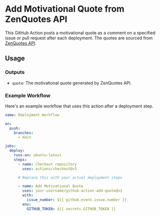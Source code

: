 # Add Motivational Quote from ZenQuotes API

This GitHub Action posts a motivational quote as a comment on a specified issue or pull request after each deployment. The quotes are sourced from [ZenQuotes API](https://zenquotes.io/).

## Usage

### Outputs

- `quote`: The motivational quote generated by ZenQuotes API.

### Example Workflow

Here's an example workflow that uses this action after a deployment step.

```yaml
name: Deployment Workflow

on:
  push:
    branches:
      - main

jobs:
  deploy:
    runs-on: ubuntu-latest
    steps:
      - name: Checkout repository
        uses: actions/checkout@v3

      # Replace this with your actual deployment steps

      - name: Add Motivational Quote
        uses: your-username/github-action-add-quote@v1
        with:
          issue_number: ${{ github.event.issue.number }}
        env:
          GITHUB_TOKEN: ${{ secrets.GITHUB_TOKEN }}
```
